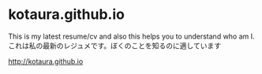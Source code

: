 kotaura.github.io
===========================
This is my latest resume/cv and also this helps you to understand who am I.  
これは私の最新のレジュメです。ぼくのことを知るのに適しています

http://kotaura.github.io

